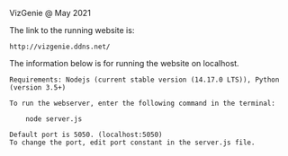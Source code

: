 VizGenie @ May 2021

The link to the running website is:

    http://vizgenie.ddns.net/


The information below is for running the website on localhost.

    Requirements: Nodejs (current stable version (14.17.0 LTS)), Python (version 3.5+)

    To run the webserver, enter the following command in the terminal: 
        
        node server.js

    Default port is 5050. (localhost:5050)
    To change the port, edit port constant in the server.js file.